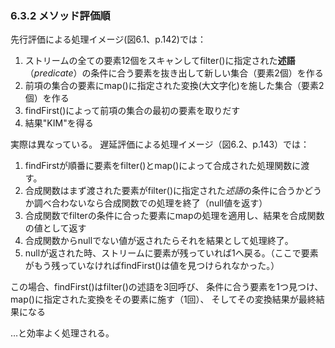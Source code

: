 ### 6.3.2 メソッド評価順

先行評価による処理イメージ(図6.1、p.142)では：
1. ストリームの全ての要素12個をスキャンしてfilter()に指定された**述語**（*predicate*）の条件に合う要素を抜き出して新しい集合（要素2個）を作る
2. 前項の集合の要素にmap()に指定された変換(大文字化)を施した集合（要素2個）を作る
3. findFirst()によって前項の集合の最初の要素を取りだす
4. 結果"KIM"を得る

実際は異なっている。
遅延評価による処理イメージ（図6.2、p.143）では：

1. findFirstが順番に要素をfilter()とmap()によって合成された処理関数に渡す。
2. 合成関数はまず渡された要素がfilter()に指定された*述語*の条件に合うかどうか調べ合わないなら合成関数での処理を終了（null値を返す）
3. 合成関数でfilterの条件に合った要素にmapの処理を適用し、結果を合成関数の値として返す
4. 合成関数からnullでない値が返されたらそれを結果として処理終了。
5. nullが返された時、ストリームに要素が残っていれば1へ戻る。（ここで要素がもう残っていなければfindFirst()は値を見つけられなかった。）

この場合、findFirst()はfilter()の述語を3回呼び、
条件に合う要素を1つ見つけ、
map()に指定された変換をその要素に施す（1回）、
そしてその変換結果が最終結果になる

…と効率よく処理される。


